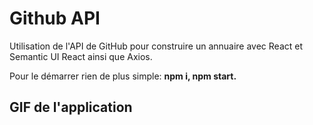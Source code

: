 # Github API

Utilisation de l'API de GitHub pour construire un annuaire avec React et Semantic UI React ainsi que Axios.

Pour le démarrer rien de plus simple: **npm i, npm start.**

## GIF de l'application

